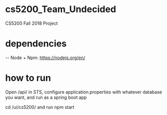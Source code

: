 # cs5200_Team_Undecided
CS5200 Fall 2018 Project

# dependencies
--
Node + Npm: https://nodejs.org/en/

# how to run

Open /api/ in STS, configure application.properties with whatever database you want, and run as a spring boot app

cd /ui/cs5200/ and run npm start
